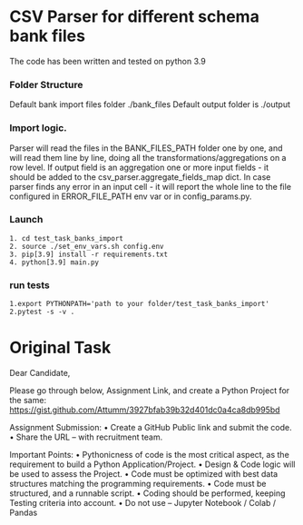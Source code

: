 # CSV Parser for different schema bank files
The code has been written and tested on python 3.9

### Folder Structure
Default bank import files folder ./bank_files
Default output folder is ./output

### Import logic. 
Parser will read the files in the  BANK_FILES_PATH folder one by one, and will
read them line by line, doing all the transformations/aggregations on a row level.
If output field is an aggregation one or more input fields - it should be added to 
the csv_parser.aggregate_fields_map dict. In case parser finds any error in an input cell - 
it will report the whole line to the file configured in ERROR_FILE_PATH env var or in config_params.py.

### Launch
```buildoutcfg
1. cd test_task_banks_import
2. source ./set_env_vars.sh config.env
3. pip[3.9] install -r requirements.txt
4. python[3.9] main.py
```

### run tests
```
1.export PYTHONPATH='path to your folder/test_task_banks_import'
2.pytest -s -v .
```

# Original Task

Dear Candidate,

Please go through below, Assignment Link, and create a Python Project for the same:
https://gist.github.com/Attumm/3927bfab39b32d401dc0a4ca8db995bd

Assignment Submission:
    • Create a GitHub Public link and submit the code. 
    • Share the URL – with recruitment team. 

Important Points:
    • Pythonicness of code is the most critical aspect, as the requirement to build a Python Application/Project.
    • Design & Code logic will be used to assess the Project. 
    • Code must be optimized with best data structures matching the programming requirements.
    • Code must be structured, and a runnable script.
    • Coding should be performed, keeping Testing criteria into account.
    • Do not use – Jupyter Notebook / Colab / Pandas

